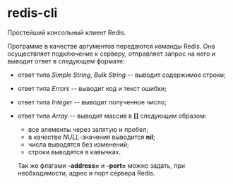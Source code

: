 # redis-cli

Простейший консольный клиент Redis.

Программе в качестве аргументов передаются команды Redis. Она осуществляет подключение к серверу, отправляет запрос на него и выводит ответ в следующем формате:
* ответ типа *Simple String*, *Bulk String* -- выводит содержимое строки;
* ответ типа *Errors* -- выводит код и текст ошибки;
* ответ типа *Integer* -- выводит полученное число;
* ответ типа *Array* -- выводит массив в **[]** следующим образом:
  * все элементы через запятую и пробел;
  * в качестве *NULL*-значения выводится **nil**;
  * числа выводятся без изменений;
  * строки выводятся в кавычках.
  
  Так же флагами **-address=** и **-port=** можно задать, при необходимости, адрес и порт сервера Redis.
